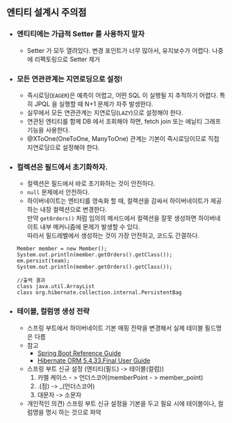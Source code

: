 ## 엔티티 설계시 주의점

* ### 엔티티에는 가급적 Setter 를 사용하지 말자
    * Setter 가 모두 열려있다. 변경 포인트가 너무 많아서, 유지보수가 어렵다. 나중에 리팩토링으로 Setter 제거
    

* ### 모든 연관관계는 지연로딩으로 설정!
    * 즉시로딩(`EAGER`)은 예측이 어렵고, 어떤 SQL 이 실행될 지 추적하기 어렵다. 특히 JPQL 을 실행할 때 N+1 문제가 자주 발생한다.
    * 실무에서 모든 연관관계는 지연로딩(`LAZY`)으로 설정해야 한다.
    * 연관된 엔티티를 함께 DB 에서 조회해야 하면, fetch join 또는 에닡티 그래프 기능을 사용한다.
    * @XToOne(OneToOne, ManyToOne) 관계는 기본이 즉시로딩이므로 직접 지연로딩으로 설정해야 한다.
    

* ### 컬렉션은 필드에서 초기화하자.
    * 컬렉션은 필드에서 바로 초기화하는 것이 안전하다.
    * `null` 문제에서 안전하다.
    * 하이버네이트는 엔티티를 영속화 할 때, 컬렉션을 감싸서 하이버네이트가 제공하는 내장 컬렉션으로 변경한다.<br>
    만약 `getOrders()` 처럼 임의의 메서드에서 컬렉션을 잘못 생성하면 하이버네이트 내부 메커니즘에 문제가 발생할 수 있다.<br>
      따라서  필드레벨에서 생성하는 것이 가장 안전하고, 코드도 간결하다.
      
    ```
    Member member = new Member();
    System.out.println(member.getOrders().getClass());
    em.persist(team);
    System.out.println(member.getOrders().getClass());
    
    //출력 결과
    class java.util.ArrayList
    class org.hibernate.collection.internal.PersistentBag  
    ```
  
* ### 테이블, 컬럼명 생성 전략
    * 스프링 부트에서 하이버네이트 기본 매핑 전략을 변경해서 실제 테이블 필드명은 다름
    * 참고
        * [Spring Boot Reference Guide]('https://docs.spring.io/spring-boot/docs/2.1.3.RELEASE/reference/htmlsingle/#howto-configure-hibernate-naming-strategy')
        * [Hibernate ORM 5.4.33.Final User Guide]('https://docs.jboss.org/hibernate/orm/5.4/userguide/html_single/Hibernate_User_Guide.html#naming')
    * 스프링 부트 신규 설정 (엔티티(필드) -> 테이블(컬럼))
        1. 카멜 케이스 - > 언더스코어(memberPoint - > member_point)
        2. .(점) -> _(언더스코어)
        3. 대문자 -> 소문자
    * 개인적인 의견) 스프링 부트 신규 설정을 기본을 두고 필요 시에 테이블이나, 컬럼명을 명시 하는 것으로 파악